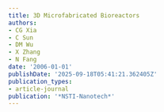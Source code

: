 ```yaml
---
title: 3D Microfabricated Bioreactors
authors:
- CG Xia
- C Sun
- DM Wu
- X Zhang
- N Fang
date: '2006-01-01'
publishDate: '2025-09-18T05:41:21.362405Z'
publication_types:
- article-journal
publication: '*NSTI-Nanotech*'
---
```

